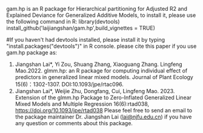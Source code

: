 gam.hp is an R package for Hierarchical partitioning for Adjusted R2 and Explained Deviance for Generalized Additive Models, to install it, please use the following command in R:
library(devtools)
install_github('laijiangshan/gam.hp',build_vignettes = TRUE)

#If you haven't had devtools installed, please install it by typing "install.packages("devtools")" in R console. 
please cite this paper if you use gam.hp package as: 
1. Jiangshan Lai*, Yi Zou, Shuang Zhang, Xiaoguang Zhang. Lingfeng Mao.2022. glmm.hp: an R package for computing individual effect of predictors in generalized linear mixed models. Journal of Plant Ecology 15(6)：1302-1307. DOI:10.1093/jpe/rtac096.
2. Jiangshan Lai*, Weijie Zhu, Dongfang, Cui, Lingfeng Mao. 2023. Extension of the glmm.hp Package to Zero-Inflated Generalized Linear Mixed Models and Multiple Regression 16(6):rtad038, https://doi.org/10.1093/jpe/rtad038
   Please feel free to send an email to the package maintainer Dr. Jiangshan Lai (lai@njfu.edu.cn) if you have any question or comments about this package.

